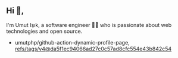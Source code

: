 ## Hi 👋, 
I'm Umut Işık, a software engineer 👨‍💻 who is passionate about web technologies and open source. 

<!-- START gadpp -->
- umutphp/github-action-dynamic-profile-page, [refs/tags/v4@da5f1ec94066ad27c0c57ad8cfc554e43b842c54](https://github.com/umutphp/github-action-dynamic-profile-page/commit/da5f1ec94066ad27c0c57ad8cfc554e43b842c54)


